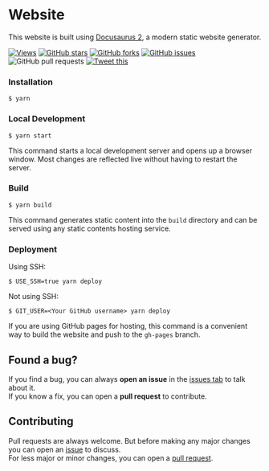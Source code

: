 # Website

This website is built using [Docusaurus 2](https://docusaurus.io/), a modern static website generator.

[![Views](https://hits.seeyoufarm.com/api/count/incr/badge.svg?url=https%3A%2F%2Fgithub.com%2Fsohamsshah%2Finsight-jainism&count_bg=%23000000&title_bg=%23555555&icon=github.svg&icon_color=%23E7E7E7&title=views&edge_flat=true)](https://hits.seeyoufarm.com)
[![GitHub stars](https://img.shields.io/github/stars/sohamsshah/insight-jainism?style=flat-square)](https://github.com/sohamsshah/insight-jainism/stargazers)
[![GitHub forks](https://img.shields.io/github/forks/sohamsshah/insight-jainism?style=flat-square)](https://github.com/sohamsshah/insight-jainism/network)
[![GitHub issues](https://img.shields.io/github/issues/sohamsshah/insight-jainism?style=flat-square)](https://github.com/sohamsshah/insight-jainism/issues)
![GitHub pull requests](https://img.shields.io/github/issues-pr/sohamsshah/insight-jainism?color=yellow&style=flat-square)
[![Tweet this](https://img.shields.io/twitter/url?color=grey&label=Tweet%20this&logo=twitter&style=flat-square&url=https%3A%2F%2Fgithub.com%2Fsohamsshah%2Finsight-jainism)](https://twitter.com/intent/tweet?text=Woah!%20Check%20this%20out&url=https%3A%2F%2Fgithub.com%2Fsohamsshah%2Finsight-jainism)

### Installation

```
$ yarn
```

### Local Development

```
$ yarn start
```

This command starts a local development server and opens up a browser window. Most changes are reflected live without having to restart the server.

### Build

```
$ yarn build
```

This command generates static content into the `build` directory and can be served using any static contents hosting service.

### Deployment

Using SSH:

```
$ USE_SSH=true yarn deploy
```

Not using SSH:

```
$ GIT_USER=<Your GitHub username> yarn deploy
```

If you are using GitHub pages for hosting, this command is a convenient way to build the website and push to the `gh-pages` branch.

## Found a bug?

If you find a bug, you can always **open an issue** in the [issues tab](https://github.com/sohamsshah/insight-jainism/issues) to talk about it.<br>
If you know a fix, you can open a **pull request** to contribute.

## Contributing

Pull requests are always welcome. But before making any major changes you can open an [issue](https://github.com/sohamsshah/insight-jainism/issues) to discuss.<br>
For less major or minor changes, you can open a [pull request](https://github.com/sohamsshah/insight-jainism/pulls).
